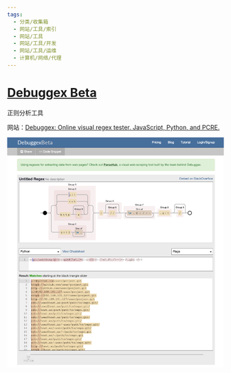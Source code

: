 ```yaml
---
tags:
  - 分类/收集箱
  - 网站/工具/索引
  - 网站/工具
  - 网站/工具/开发
  - 网站/工具/运维
  - 计算机/网络/代理
---
```


# [Debuggex Beta](https://www.debuggex.com/)

正则分析工具

网站：[Debuggex: Online visual regex tester. JavaScript, Python, and PCRE.](https://www.debuggex.com/r/H4kRw1G0YPyBFjfm)

![](./assets/debuggex-beta-screenshot-1.png.png)
